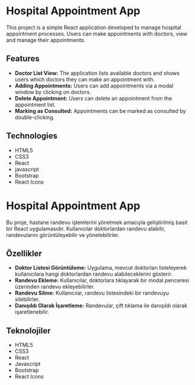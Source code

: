 # Hospital Appointment App

This project is a simple React application developed to manage hospital appointment processes. Users can make appointments with doctors, view and manage their appointments.

## Features

- **Doctor List View:** The application lists available doctors and shows users which doctors they can make an appointment with.
- **Adding Appointments:** Users can add appointments via a modal window by clicking on doctors.
- **Delete Appointment:** Users can delete an appointment from the appointment list.
- **Marking as Consulted:** Appointments can be marked as consulted by double-clicking.

## Technologies

- HTML5
- CSS3
- React
- javascript
- Bootstrap
- React Icons

# Hospital Appointment App

Bu proje, hastane randevu işlemlerini yönetmek amacıyla geliştirilmiş basit bir React uygulamasıdır. Kullanıcılar doktorlardan randevu alabilir, randevularını görüntüleyebilir ve yönetebilirler.

## Özellikler

- **Doktor Listesi Görüntüleme:** Uygulama, mevcut doktorları listeleyerek kullanıcılara hangi doktorlardan randevu alabileceklerini gösterir.
- **Randevu Ekleme:** Kullanıcılar, doktorlara tıklayarak bir modal penceresi üzerinden randevu ekleyebilirler.
- **Randevu Silme:** Kullanıcılar, randevu listesindeki bir randevuyu silebilirler.
- **Danışıldı Olarak İşaretleme:** Randevular, çift tıklama ile danışıldı olarak işaretlenebilir.

## Teknolojiler

- HTML5
- CSS3
- React
- Javascript
- Bootstrap
- React Icons
